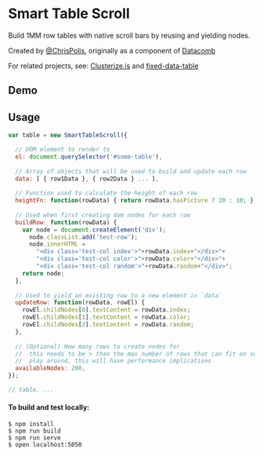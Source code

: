 # Smart Table Scroll
Build 1MM row tables with native scroll bars by reusing and yielding nodes.

Created by [@ChrisPolis](http://twitter.com/chrispolis), originally as a component of [Datacomb](https://github.com/cmpolis/datacomb)

For related projects, see: [Clusterize.js](https://github.com/NeXTs/Clusterize.js) and [fixed-data-table](https://github.com/facebook/fixed-data-table)

## Demo

## Usage
```js
var table = new SmartTableScroll({

  // DOM element to render to
  el: document.querySelector('#some-table'),
  
  // Array of objects that will be used to build and update each row
  data: [ { row1Data }, { row2Data } ... ],
  
  // Function used to calculate the height of each row
  heightFn: function(rowData) { return rowData.hasPicture ? 20 : 10; },
  
  // Used when first creating dom nodes for each row
  buildRow: function(rowData) {
    var node = document.createElement('div');
      node.classList.add('test-row');
      node.innerHTML =
        "<div class='test-col index'>"+rowData.index+"</div>"+
        "<div class='test-col color'>"+rowData.color+"</div>"+
        "<div class='test-col random'>"+rowData.random+"</div>";
    return node;
  },
 
  // Used to yield an existing row to a new element in `data`
  updateRow: function(rowData, rowEl) {
    rowEl.childNodes[0].textContent = rowData.index;
    rowEl.childNodes[1].textContent = rowData.color;
    rowEl.childNodes[2].textContent = rowData.random;
  },
 
  // (Optional) How many rows to create nodes for
  //  this needs to be > than the max number of rows that can fit on screen (2x this value seems right)
  //  play around, this will have performance implications
  availableNodes: 200,
});

// table. ...
```

#### To build and test locally:
```
$ npm install
$ npm run build
$ npm run serve
$ open localhost:5050
```
